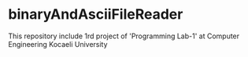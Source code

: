 # binaryAndAsciiFileReader
This repository include 1rd  project of 'Programming Lab-1' at Computer Engineering  Kocaeli University
